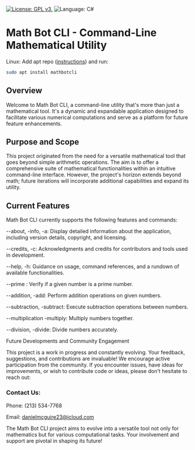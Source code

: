 [![License: GPL v3.](https://img.shields.io/github/license/DanielLMcGuire/MathBotCLI?style=flat-square)](https://www.gnu.org/licenses/old-licenses/gpl-3.0) ![Language: C#](https://img.shields.io/badge/language-C%23-green?style=flat-square)

# Math Bot CLI - Command-Line Mathematical Utility

Linux: Add apt repo ([instructions](https://daniel-mcguire-corporation.github.io/DMC-APT/)) and run:
```bash
sudo apt install mathbotcli
```
## Overview
Welcome to Math Bot CLI, a command-line utility that's more than just a mathematical tool. It's a dynamic and expandable application designed to facilitate various numerical computations and serve as a platform for future feature enhancements.

## Purpose and Scope
This project originated from the need for a versatile mathematical tool that goes beyond simple arithmetic operations. The aim is to offer a comprehensive suite of mathematical functionalities within an intuitive command-line interface. However, the project's horizon extends beyond math; future iterations will incorporate additional capabilities and expand its utility.

## Current Features
Math Bot CLI currently supports the following features and commands:

--about, -info, -a: Display detailed information about the application, including version details, copyright, and licensing.

--credits, -c: Acknowledgments and credits for contributors and tools used in development.

--help, -h: Guidance on usage, command references, and a rundown of available functionalities.

--prime <number>: Verify if a given number is a prime number.

--addition, -add: Perform addition operations on given numbers.

--subtraction, -subtract: Execute subtraction operations between numbers.

--multiplication -multiply: Multiply numbers together.

--division, -divide: Divide numbers accurately.

Future Developments and Community Engagement

This project is a work in progress and constantly evolving. Your feedback, suggestions, and contributions are invaluable! We encourage active participation from the community. If you encounter issues, have ideas for improvements, or wish to contribute code or ideas, please don't hesitate to reach out:

### Contact Us:
Phone: (213) 534-7768

Email: danielmcguire23@icloud.com


The Math Bot CLI project aims to evolve into a versatile tool not only for mathematics but for various computational tasks. Your involvement and support are pivotal in shaping its future!
